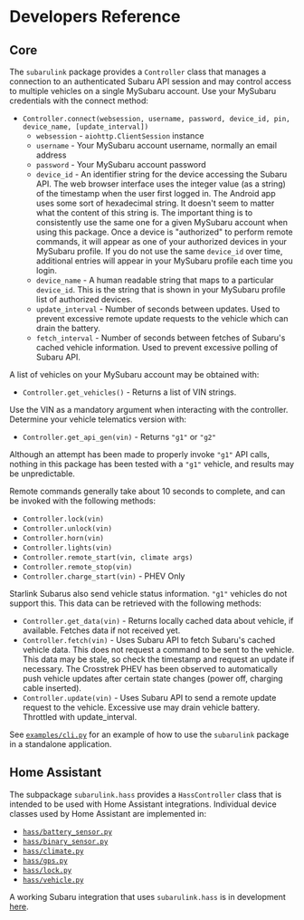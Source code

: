# Developers Reference

## Core

The `subarulink` package provides a `Controller` class that manages a connection to an authenticated Subaru API session and may control access to multiple vehicles on a single MySubaru account.  Use your MySubaru credentials with the connect method:
- `Controller.connect(websession, username, password, device_id, pin, device_name, [update_interval])`
    - `websession` - `aiohttp.ClientSession` instance
    - `username` - Your MySubaru account username, normally an email address
    - `password` - Your MySubaru account password
    - `device_id` - An identifier string for the device accessing the Subaru API.  The web browser interface uses the integer value (as a string) of the timestamp when the user first logged in.  The Android app uses some sort of hexadecimal string.  It doesn't seem to matter what the content of this string is.  The important thing is to consistently use the same one for a given MySubaru account when using this package.  Once a device is "authorized" to perform remote commands, it will appear as one of your authorized devices in your MySubaru profile.  If you do not use the same `device_id` over time, additional entries will appear in your MySubaru profile each time you login. 
    - `device_name` - A human readable string that maps to a particular `device_id`.  This is the string that is shown in your MySubaru profile list of authorized devices.
    - `update_interval` - Number of seconds between updates.  Used to prevent excessive remote update requests to the vehicle which can drain the battery.
    - `fetch_interval` -  Number of seconds between fetches of Subaru's cached vehicle information. Used to prevent excessive polling of Subaru API.  

A list of vehicles on your MySubaru account may be obtained with:
- `Controller.get_vehicles()` - Returns a list of VIN strings.  

Use the VIN as a mandatory argument when interacting with the controller.   Determine your vehicle telematics version with:
- `Controller.get_api_gen(vin)` - Returns `"g1"` or `"g2"`

Although an attempt has been made to properly invoke `"g1"` API calls, nothing in this package has been tested with a `"g1"` vehicle, and results may be unpredictable. 

Remote commands generally take about 10 seconds to complete, and can be invoked with the following methods:
- `Controller.lock(vin)`
- `Controller.unlock(vin)`
- `Controller.horn(vin)`
- `Controller.lights(vin)`
- `Controller.remote_start(vin, climate args)`
- `Controller.remote_stop(vin)`
- `Controller.charge_start(vin)`  - PHEV Only

Starlink Subarus also send vehicle status information.  `"g1"` vehicles do not support this.  This data can be retrieved with the following methods:
- `Controller.get_data(vin)` - Returns locally cached data about vehicle, if available.  Fetches data if not received yet.
- `Controller.fetch(vin)` - Uses Subaru API to fetch Subaru's cached vehicle data.  This does not request a command to be sent to the vehicle.  This data may be stale, so check the timestamp and request an update if necessary.  The Crosstrek PHEV has been observed to automatically push vehicle updates after certain state changes (power off, charging cable inserted).
- `Controller.update(vin)` - Uses Subaru API to send a remote update request to the vehicle. Excessive use may drain vehicle battery.  Throttled with update_interval. 

See [`examples/cli.py`](examples/cli.py) for an example of how to use the `subarulink` package in a standalone application.

## Home Assistant
The subpackage `subarulink.hass` provides a `HassController` class that is intended to be used with Home Assistant integrations.  Individual device classes used by Home Assistant are implemented in:
- [`hass/battery_sensor.py`](subarulink/hass/battery_sensor.py)
- [`hass/binary_sensor.py`](subarulink/hass/binary_sensor.py)
- [`hass/climate.py`](subarulink/hass/climate.py)
- [`hass/gps.py`](subarulink/hass/gps.py)
- [`hass/lock.py`](subarulink/hass/lock.py)
- [`hass/vehicle.py`](subarulink/hass/vehicle.py)

A working Subaru integration that uses `subarulink.hass` is in development [here](https://github.com/G-Two/home-assistant/tree/subaru). 
